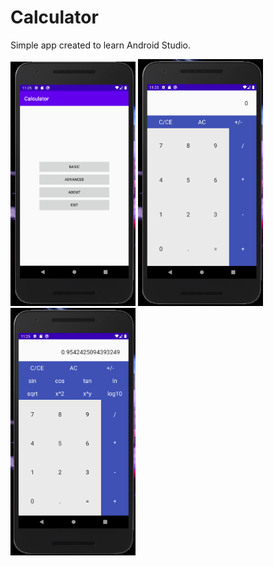 # Calculator

Simple app created to learn Android Studio.


<img src="screenshots/titlescreen.png" width="200"> <img src="screenshots/basic.png" width="200"> <img src="screenshots/advanced.png" width="200">
